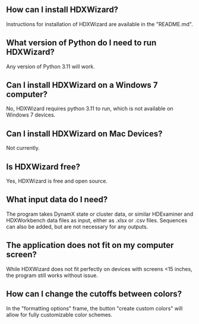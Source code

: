 ## How can I install HDXWizard?
Instructions for installation of HDXWizard are available in the "README.md".
## What version of Python do I need to run HDXWizard?
Any version of Python 3.11 will work.
## Can I install HDXWizard on a Windows 7 computer?
No, HDXWizard requires python 3.11 to run, which is not available on Windows 7 devices.
## Can I install HDXWizard on Mac Devices?
Not currently.
## Is HDXWizard free?
Yes, HDXWizard is free and open source.
## What input data do I need?
The program takes DynamX state or cluster data, or similar HDExaminer and HDXWorkbench data files as input, either as .xlsx or .csv files. Sequences can also be added, but are not necessary for any outputs.
## The application does not fit on my computer screen?
While HDXWizard does not fit perfectly on devices with screens <15 inches, the program still works without issue.
## How can I change the cutoffs between colors?
In the "formatting options" frame, the button "create custom colors" will allow for fully customizable color schemes.
